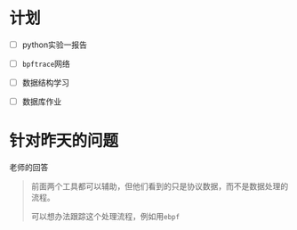 # 计划

- [ ] python实验一报告
- [ ] `bpftrace`网络
- [ ] 数据结构学习
- [ ] 数据库作业

 





# 针对昨天的问题

老师的回答

>前面两个工具都可以辅助，但他们看到的只是协议数据，而不是数据处理的流程。
>
>可以想办法跟踪这个处理流程，例如用`ebpf`

